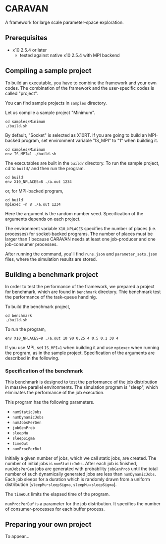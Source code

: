 
# CARAVAN

A framework for large scale parameter-space exploration.

## Prerequisites

- x10 2.5.4 or later
    - tested against native x10 2.5.4 with MPI backend

## Compiling a sample project

To build an executable, you have to combine the framework and your own codes.
The combination of the framework and the user-specific codes is called "project".

You can find sample projects in `samples` directory.

Let us compile a sample project "Minimum".

```
cd samples/Minimum
./build.sh
```

By default, "Socket" is selected as X10RT. If you are going to build an MPI-backed program, set environment variable "IS\_MPI" to "1" when building it.

```
cd samples/Minimum
env IS_MPI=1 ./build.sh
```

The executables are built in the `build/` directory. To run the sample project, cd to `build/` and then run the program.

```
cd build
env X10_NPLACES=8 ./a.out 1234
```

or, for MPI-backed program,

```
cd build
mpiexec -n 8 ./a.out 1234
```

Here the argument is the random number seed.
Specification of the arguments depends on each project.

The environment variable `X10_NPLACES` specifies the number of places (i.e. processes) for socket-backed programs.
The number of places must be larger than 1 because CARAVAN needs at least one job-producer and one job-consumer processes.

After running the command, you'll find `runs.json` and `parameter_sets.json` files, where the simulation results are stored.

## Building a benchmark project

In order to test the performance of the framework, we prepared a project for benchmark, which are found in `benchmark` directory.
Thie benchmark test the performance of the task-queue handlnig.

To build the benchmark project,

```
cd benchmark
./build.sh
```

To run the program,

```
env X10_NPLACES=8 ./a.out 10 90 0.25 4 0.5 0.1 30 4
```

If you use MPI, set `IS_MPI=1` when building it and use `mpiexec` when running the program, as in the sample project.
Specification of the arguments are described in the following.

### Specification of the benchmark

This benchmark is designed to test the performance of the job distribution in massive parallel environments.
The simulation program is "sleep", which eliminates the performance of the job execution.

This program has the following parameters.

- `numStaticJobs`
- `numDynamicJobs`
- `numJobsPerGen`
- `jobGenProb`
- `sleepMu`
- `sleepSigma`
- `timeOut`
- `numProcPerBuf`

Initially a given number of jobs, which we call static jobs, are created. The number of initial jobs is `numStaticJobs`.
After each job is finished, `numJobsPerGen` jobs are generated with probability `jobGenProb` until the total number of such dynamically generated jobs are less than `numDynamicJobs`.
Each job sleeps for a duration which is randomly drawn from a uniform distribution [`sleepMu`-`sleepSigma`, `sleepMu`+`sleepSigma`].

The `timeOut` limits the elapsed time of the program.

`numProcPerBuf` is a parameter for the job distribution. It specifies the number of consumer-processes for each buffer process.

## Preparing your own project

To appear...

